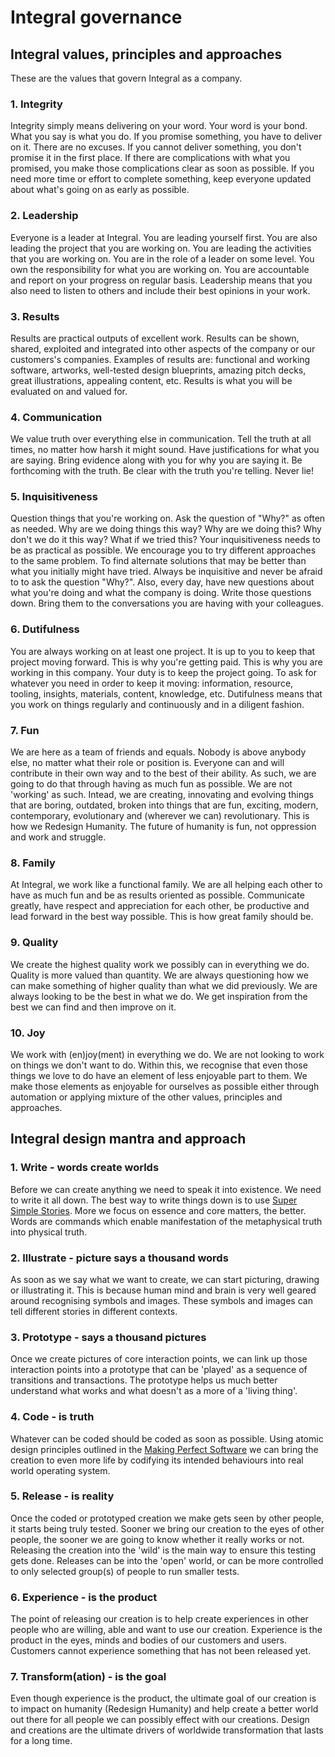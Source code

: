 # Integral governance

## Integral values, principles and approaches

These are the values that govern Integral as a company. 

### 1. Integrity
Integrity simply means delivering on your word. Your word is your bond. What you say is what you do. If you promise something, you have to deliver on it. There are no excuses. If you cannot deliver something, you don't promise it in the first place. If there are complications with what you promised, you make those complications clear as soon as possible. If you need more time or effort to complete something, keep everyone updated about what's going on as early as possible. 

### 2. Leadership
Everyone is a leader at Integral. You are leading yourself first. You are also leading the project that you are working on. You are leading the activities that you are working on. You are in the role of a leader on some level. You own the responsibility for what you are working on. You are accountable and report on your progress on regular basis. Leadership means that you also need to listen to others and include their best opinions in your work.

### 3. Results 
Results are practical outputs of excellent work. Results can be shown, shared, exploited and integrated into other aspects of the company or our customers's companies. Examples of results are: functional and working software, artworks, well-tested design blueprints, amazing pitch decks, great illustrations, appealing content, etc. Results is what you will be evaluated on and valued for. 

### 4. Communication
We value truth over everything else in communication. Tell the truth at all times, no matter how harsh it might sound. Have justifications for what you are saying. Bring evidence along with you for why you are saying it. Be forthcoming with the truth. Be clear with the truth you're telling. Never lie! 

### 5. Inquisitiveness 
Question things that you're working on. Ask the question of "Why?" as often as needed. Why are we doing things this way? Why are we doing this? Why don't we do it this way? What if we tried this? Your inquisitiveness needs to be as practical as possible. We encourage you to try different approaches to the same problem. To find alternate solutions that may be better than what you initially might have tried. Always be inquisitive and never be afraid to to ask the question "Why?". Also, every day, have new questions about what you're doing and what the company is doing. Write those questions down. Bring them to the conversations you are having with your colleagues. 

### 6. Dutifulness 
You are always working on at least one project. It is up to you to keep that project moving forward. This is why you're getting paid. This is why you are working in this company. Your duty is to keep the project going. To ask for whatever you need in order to keep it moving: information, resource, tooling, insights, materials, content, knowledge, etc. Dutifulness means that you work on things regularly and continuously and in a diligent fashion. 

### 7. Fun
We are here as a team of friends and equals. Nobody is above anybody else, no matter what their role or position is. Everyone can and will contribute in their own way and to the best of their ability. As such, we are going to do that through having as much fun as possible. We are not 'working' as such. Intead, we are creating, innovating and evolving things that are boring, outdated, broken into things that are fun, exciting, modern, contemporary, evolutionary and (wherever we can) revolutionary. This is how we Redesign Humanity. The future of humanity is fun, not oppression and work and struggle. 

### 8. Family 
At Integral, we work like a functional family. We are all helping each other to have as much fun and be as results oriented as possible. Communicate greatly, have respect and appreciation for each other, be productive and lead forward in the best way possible. This is how great family should be. 

### 9. Quality
We create the highest quality work we possibly can in everything we do. Quality is more valued than quantity. We are always questioning how we can make something of higher quality than what we did previously. We are always looking to be the best in what we do. We get inspiration from the best we can find and then improve on it. 

### 10. Joy
We work with (en)joy(ment) in everything we do. We are not looking to work on things we don't want to do. Within this, we recognise that even those things we love to do have an element of less enjoyable part to them. We make those elements as enjoyable for ourselves as possible either through automation or applying mixture of the other values, principles and approaches. 

## Integral design mantra and approach

### 1. Write - words create worlds 
Before we can create anything we need to speak it into existence. We need to write it all down. The best way to write things down is to use [Super Simple Stories](https://github.com/flexewebs/Integral-White-Papers/blob/master/supersimplestories.md). More we focus on essence and core matters, the better. Words are commands which enable manifestation of the metaphysical truth into physical truth. 

### 2. Illustrate - picture says a thousand words
As soon as we say what we want to create, we can start picturing, drawing or illustrating it. This is because human mind and brain is very well geared around recognising symbols and images. These symbols and images can tell different stories in different contexts. 

### 3. Prototype - says a thousand pictures
Once we create pictures of core interaction points, we can link up those interaction points into a prototype that can be 'played' as a sequence of transitions and transactions. The prototype helps us much better understand what works and what doesn't as a more of a 'living thing'.  

### 4. Code - is truth
Whatever can be coded should be coded as soon as possible. Using atomic design principles outlined in the [Making Perfect Software](https://github.com/flexewebs/books/blob/main/MakingPerfectSoftware.md) we can bring the creation to even more life by codifying its intended behaviours into real world operating system.  

### 5. Release - is reality
Once the coded or prototyped creation we make gets seen by other people, it starts being truly tested. Sooner we bring our creation to the eyes of other people, the sooner we are going to know whether it really works or not. Releasing the creation into the 'wild' is the main way to ensure this testing gets done. Releases can be into the 'open' world, or can be more controlled to only selected group(s) of people to run smaller tests. 

### 6. Experience - is the product
The point of releasing our creation is to help create experiences in other people who are willing, able and want to use our creation. Experience is the product in the eyes, minds and bodies of our customers and users. Customers cannot experience something that has not been released yet. 

### 7. Transform(ation) - is the goal
Even though experience is the product, the ultimate goal of our creation is to impact on humanity (Redesign Humanity) and help create a better world out there for all people we can possibly effect with our creations. Design and creations are the ultimate drivers of worldwide transformation that lasts for a long time. 
